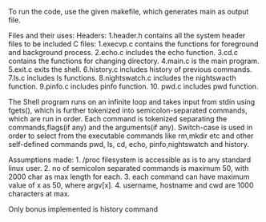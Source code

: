 To run the code, use the given makefile, which generates main as output file.

Files and their uses:
    Headers:
        1.header.h contains all the system header files to be included
    C files:
        1.execvp.c contains the functions for foreground and background process. 
        2.echo.c includes the echo function.
        3.cd.c contains the functions for changing directory.
        4.main.c is the main program.
        5.exit.c exits the shell.
        6.history.c includes history of previous commands.
        7.ls.c includes ls functions.
        8.nightswatch.c includes the nightswacth function.
        9.pinfo.c includes pinfo function.
        10. pwd.c includes pwd function.

The Shell program runs on an infinite loop and takes input from stdin using fgets(), which is further tokenized into semicolon-separated commands, which are run in order. Each command is tokenized separating the commands,flags(if any) and the arguments(if any). Switch-case is used in order to select from the executable commands like rm,mkdir etc and other self-defined commands pwd, ls, cd, echo, pinfo,nightswatch and history.

Assumptions made:
    1. /proc filesystem is accessible as is to any standard linux user.
    2. no of semicolon separated commands is maximum 50, with 2000 char as max length for each.
    3. each command can have maximum value of x as 50, where argv[x].
    4. username, hostname and cwd are 1000 characters at max.

Only bonus implemented is history command
